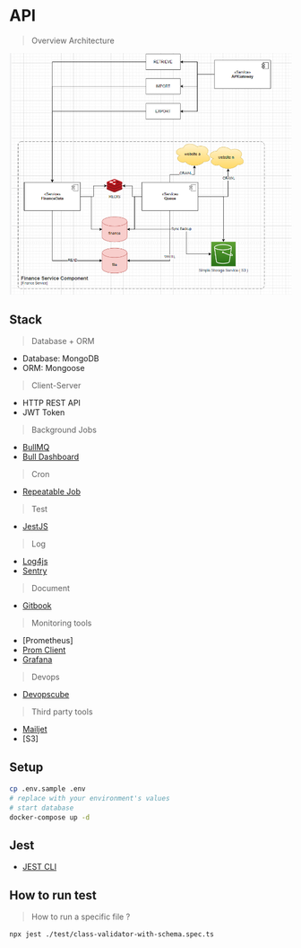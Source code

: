 # API

> Overview Architecture

![Overview](./documents/overview.PNG)

## Stack

> Database + ORM

- Database: MongoDB
- ORM: Mongoose

> Client-Server

- HTTP REST API
- JWT Token

> Background Jobs

- [BullMQ](https://docs.bullmq.io/)
- [Bull Dashboard](https://github.com/felixmosh/bull-board)

> Cron

- [Repeatable Job](https://docs.bullmq.io/guide/jobs/repeatable)

> Test

- [JestJS](https://jestjs.io/docs/tutorial-async)

> Log

- [Log4js](https://www.npmjs.com/package/log4js)
- [Sentry](https://sentry.io/)

> Document

- [Gitbook](https://www.gitbook.com/)

> Monitoring tools

- [Prometheus]
- [Prom Client](https://www.npmjs.com/package/prom-client)
- [Grafana](https://grafana.com/oss/prometheus/exporters/nodejs-exporter/?tab=installation#introduction)

> Devops

- [Devopscube](https://devopscube.com/)

> Third party tools

- [Mailjet](https://app.mailjet.com/dashboard)
- [S3]

## Setup

```bash
cp .env.sample .env
# replace with your environment's values
# start database
docker-compose up -d
```

## Jest

- [JEST CLI](https://jestjs.io/docs/cli)

## How to run test

> How to run a specific file ?

```bash
npx jest ./test/class-validator-with-schema.spec.ts
```
